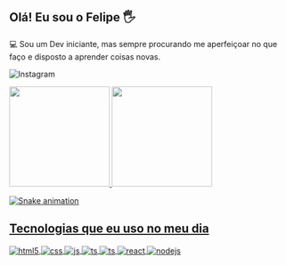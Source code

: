 ## Olá! Eu sou o Felipe 🖐️

💻 Sou um Dev iniciante, mas sempre procurando me aperfeiçoar no que faço e disposto a aprender coisas novas.

![Instagram](https://img.shields.io/badge/Instagram-E4405F?style=for-the-badge&logo=instagram&logoColor=white)

<div>
<a href="https://github.com/oFelipeee">
<img loading="lazy" height="180em" src="https://github-readme-stats.vercel.app/api/top-langs/?oFelipeee&layout=compact&langs_count=7&theme=dracula"/>
<img loading="lazy" height="180em" src="https://github-readme-stats.vercel.app/api?oFelipeee&show_icons=true&theme=dracula&include_all_commits=true&count_private=true"/>
</div>

![Snake animation](https://github.com/seu-usuário-aqui/seu-usuário-aqui/blob/output/github-contribution-grid-snake.svg)

## Tecnologias que eu uso no meu dia

<div style="display: inline_block">
  <img align="center" alt="html5" src="https://img.shields.io/badge/HTML5-E34F26?style=for-the-badge&logo=html5&logoColor=white" />
  <img align="center" alt="css" src="https://img.shields.io/badge/CSS3-1572B6?style=for-the-badge&logo=css3&logoColor=white" />
  <img align="center" alt="js" src="https://img.shields.io/badge/JavaScript-F7DF1E?style=for-the-badge&logo=javascript&logoColor=black" />
  <img align="center" alt="ts" src="https://img.shields.io/badge/TypeScript-007ACC?style=for-the-badge&logo=typescript&logoColor=white" />
  <img align="center" alt="ts" src="https://img.shields.io/badge/React_Native-20232A?style=for-the-badge&logo=react&logoColor=61DAFB" />
  <img align="center" alt="react" src="https://img.shields.io/badge/React-20232A?style=for-the-badge&logo=react&logoColor=61DAFB" />
  <img align="center" alt="nodejs" src="https://img.shields.io/badge/Node.js-43853D?style=for-the-badge&logo=node.js&logoColor=white" />
</div><br/>
